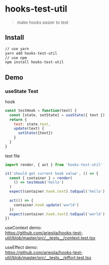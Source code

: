 # hooks-test-util
> make hooks easier to test

## Install
```bash
// use yarn
yarn add hooks-test-util
// use npm
npm install hooks-test-util
```

## Demo

### useState Test 

hook

```javascript
const testHook = function(text) {
  const [state, setState] = useState({ text })
  return {
    text: state.text,
    update(text) {
      setState({text})
    }
  }
}
```

test file
```javascript
import render, { act } from 'hooks-test-util'

it('should get current hook value', () => {
  const { container } = render(
    () => testHook('hello')
  )
  expect(container.hook.text).toEqual('hello')
  
  act(() => {
    container.hook.update('world')
  })
  expect(container.hook.text).toEqual('world')
})
```

useContext demo:  
https://github.com/ariesjia/hooks-test-util/blob/master/src/__tests__/context.test.tsx

useEffect demo:  
https://github.com/ariesjia/hooks-test-util/blob/master/src/__tests__/effort.test.tsx
